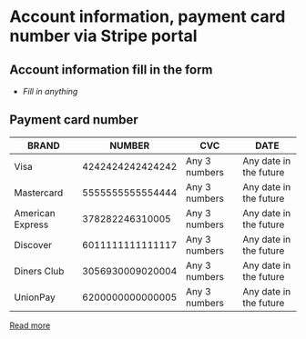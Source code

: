 # Account information, payment card number via Stripe portal

## Account information fill in the form

- _Fill in anything_

## Payment card number

| BRAND            | NUMBER           | CVC           | DATE                   |
| ---------------- | ---------------- | ------------- | ---------------------- |
| Visa             | 4242424242424242 | Any 3 numbers | Any date in the future |
| Mastercard       | 5555555555554444 | Any 3 numbers | Any date in the future |
| American Express | 378282246310005  | Any 3 numbers | Any date in the future |
| Discover         | 6011111111111117 | Any 3 numbers | Any date in the future |
| Diners Club      | 3056930009020004 | Any 3 numbers | Any date in the future |
| UnionPay         | 6200000000000005 | Any 3 numbers | Any date in the future |

[Read more](https://stripe.com/docs/testing#cards)
